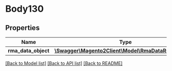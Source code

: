 # Body130

## Properties
Name | Type | Description | Notes
------------ | ------------- | ------------- | -------------
**rma_data_object** | [**\Swagger\Magento2Client\Model\RmaDataRmaInterface**](RmaDataRmaInterface.md) |  | 

[[Back to Model list]](../README.md#documentation-for-models) [[Back to API list]](../README.md#documentation-for-api-endpoints) [[Back to README]](../README.md)



